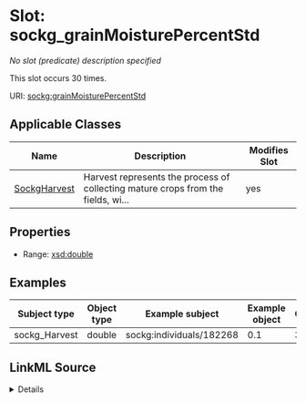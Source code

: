 

# Slot: sockg_grainMoisturePercentStd


_No slot (predicate) description specified_






This slot occurs 30 times.


URI: [sockg:grainMoisturePercentStd](https://idir.uta.edu/sockg-ontology/docs/grainMoisturePercentStd)



<!-- no inheritance hierarchy -->





## Applicable Classes

| Name | Description | Modifies Slot |
| --- | --- | --- |
| [SockgHarvest](../classes/SockgHarvest.md) | Harvest represents the process of collecting mature crops from the fields, wi... |  yes  |







## Properties

* Range: [xsd:double](http://www.w3.org/2001/XMLSchema#double)






## Examples

| Subject type | Object type | Example subject | Example object | Occurrences |
| --- | --- | --- | --- | --- |
| sockg_Harvest | double | sockg:individuals/182268 | 0.1 | 30 |




## LinkML Source

<details>

```yaml
name: sockg_grainMoisturePercentStd
annotations:
  count:
    tag: count
    value: 30
description: No slot (predicate) description specified
examples:
- object:
    example_object: '0.1'
    example_object_type: double
    example_predicate: sockg:grainMoisturePercentStd
    example_subject: sockg:individuals/182268
    example_subject_type: sockg_Harvest
from_schema: soc-kg
rank: 1000
slot_uri: sockg:grainMoisturePercentStd
alias: sockg_grainMoisturePercentStd
domain_of:
- sockg_Harvest
range: double

```
</details>